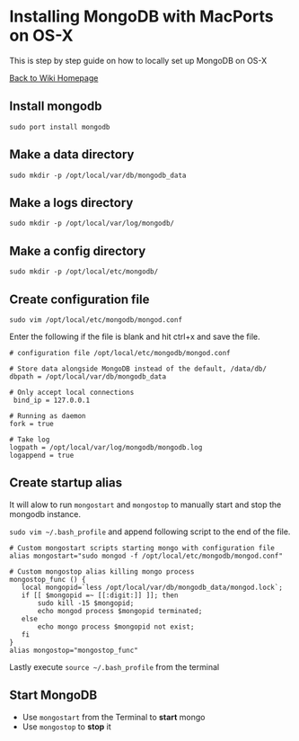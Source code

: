 # Installing MongoDB with MacPorts on OS-X 

This is step by step guide on how to locally set up MongoDB on OS-X

[Back to Wiki Homepage](Home.md)

## Install mongodb
```
sudo port install mongodb
```

## Make a data directory
```
sudo mkdir -p /opt/local/var/db/mongodb_data
```

## Make a logs directory
```
sudo mkdir -p /opt/local/var/log/mongodb/
```

## Make a config directory
```
sudo mkdir -p /opt/local/etc/mongodb/
```

## Create configuration file
```
sudo vim /opt/local/etc/mongodb/mongod.conf
```

Enter the following if the file is blank and hit ctrl+x and save the file.

```
# configuration file /opt/local/etc/mongodb/mongod.conf

# Store data alongside MongoDB instead of the default, /data/db/
dbpath = /opt/local/var/db/mongodb_data

# Only accept local connections
 bind_ip = 127.0.0.1

# Running as daemon
fork = true

# Take log
logpath = /opt/local/var/log/mongodb/mongodb.log
logappend = true
```

## Create startup alias 

It will alow to run `mongostart` and `mongostop` to manually start and stop the mongodb instance.

`sudo vim ~/.bash_profile` and append following script to the end of the file.

```
# Custom mongostart scripts starting mongo with configuration file
alias mongostart="sudo mongod -f /opt/local/etc/mongodb/mongod.conf"

# Custom mongostop alias killing mongo process
mongostop_func () {
   local mongopid=`less /opt/local/var/db/mongodb_data/mongod.lock`;
   if [[ $mongopid =~ [[:digit:]] ]]; then
       sudo kill -15 $mongopid;
       echo mongod process $mongopid terminated;
   else
       echo mongo process $mongopid not exist;
   fi
}
alias mongostop="mongostop_func"
```

Lastly execute `source ~/.bash_profile` from the terminal


## Start MongoDB 

 - Use `mongostart` from the Terminal to **start** mongo 
 - Use `mongostop` to **stop** it

